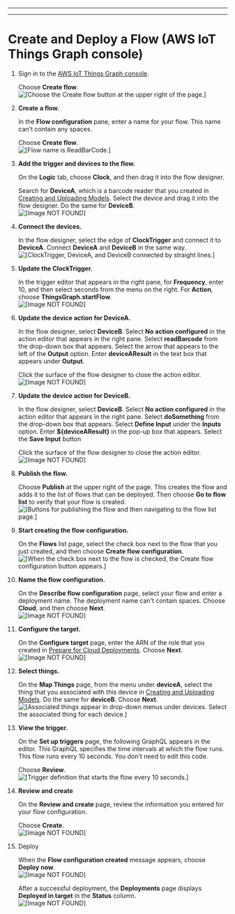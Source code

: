 --------

--------

# Create and Deploy a Flow \(AWS IoT Things Graph console\)<a name="iot-tg-workflows-cloud-console"></a>

1. Sign in to the [AWS IoT Things Graph console](https://console.aws.amazon.com/thingsgraph/home)\.

   Choose **Create flow**\.  
![\[Choose the Create flow button at the upper right of the page.\]](http://docs.aws.amazon.com/thingsgraph/latest/ug/images/TGConsoleCreateFlow.png)

1. **Create a flow\.**

   In the **Flow configuration** pane, enter a name for your flow\. This name can't contain any spaces\.

   Choose **Create flow**\.  
![\[Flow name is ReadBarCode.\]](http://docs.aws.amazon.com/thingsgraph/latest/ug/images/TGCreateFlowExample.png)

1. **Add the trigger and devices to the flow\.**

   On the **Logic** tab, choose **Clock**, and then drag it into the flow designer\. 

   Search for **DeviceA**, which is a barcode reader that you created in [Creating and Uploading Models](iot-tg-models-gs.html)\. Select the device and drag it into the flow designer\. Do the same for **DeviceB**\.  
![\[Image NOT FOUND\]](http://docs.aws.amazon.com/thingsgraph/latest/ug/images/TGFlowConfigExample.png)

1. **Connect the devices\.**

   In the flow designer, select the edge of **ClockTrigger** and connect it to **DeviceA**\. Connect **DeviceA** and **DeviceB** in the same way\.  
![\[ClockTrigger, DeviceA, and DeviceB connected by straight lines.\]](http://docs.aws.amazon.com/thingsgraph/latest/ug/images/TGFlowConfigExample2.png)

1. **Update the **ClockTrigger**\.**

   In the trigger editor that appears in the right pane, for **Frequency**, enter 10, and then select seconds from the menu on the right\. For **Action**, choose **ThingsGraph\.startFlow**\.   
![\[Image NOT FOUND\]](http://docs.aws.amazon.com/thingsgraph/latest/ug/images/TGFlowConfigExample3.png)

1. **Update the device action for **DeviceA**\.**

   In the flow designer, select **DeviceB**\. Select **No action configured** in the action editor that appears in the right pane\. Select **readBarcode** from the drop\-down box that appears\. Select the arrow that appears to the left of the **Output** option\. Enter **deviceAResult** in the text box that appears under **Output**\.

   Click the surface of the flow designer to close the action editor\.  
![\[Image NOT FOUND\]](http://docs.aws.amazon.com/thingsgraph/latest/ug/images/TGDeviceActivityExample.png)

1. **Update the device action for **DeviceB**\.**

   In the flow designer, select **DeviceB**\. Select **No action configured** in the action editor that appears in the right pane\. Select **doSomething** from the drop\-down box that appears\. Select **Define Input** under the **Inputs** option\. Enter **$\{deviceAResult\}** in the pop\-up box that appears\. Select the **Save Input** button

   Click the surface of the flow designer to close the action editor\.  
![\[Image NOT FOUND\]](http://docs.aws.amazon.com/thingsgraph/latest/ug/images/TGDeviceActivityExample2.png)

1. **Publish the flow\.**

   Choose **Publish** at the upper right of the page\. This creates the flow and adds it to the list of flows that can be deployed\. Then choose **Go to flow list** to verify that your flow is created\.  
![\[Buttons for publishing the flow and then navigating to the flow list page.\]](http://docs.aws.amazon.com/thingsgraph/latest/ug/images/TGPublishFlowExample.png)

1. **Start creating the flow configuration\.**

    On the **Flows** list page, select the check box next to the flow that you just created, and then choose **Create flow configuration**\.  
![\[When the check box next to the flow is checked, the Create flow configuration button appears.\]](http://docs.aws.amazon.com/thingsgraph/latest/ug/images/TGCreateDeploymentExample.png)

1. **Name the flow configuration\.**

   On the **Describe flow configuration** page, select your flow and enter a deployment name\. The deployment name can't contain spaces\. Choose **Cloud**, and then choose **Next**\.  
![\[Image NOT FOUND\]](http://docs.aws.amazon.com/thingsgraph/latest/ug/images/TGExampleCreateCloudDeployment.png)

1. **Configure the target\.**

   On the **Configure target** page, enter the ARN of the role that you created in [Prepare for Cloud Deployments](iot-tg-gs-environment-cloud.html)\. Choose **Next**\.  
![\[Image NOT FOUND\]](http://docs.aws.amazon.com/thingsgraph/latest/ug/images/TGExampleCreateCloudDeployment2.png)

1. **Select things\.**

   On the **Map Things** page, from the menu under **deviceA**, select the thing that you associated with this device in [Creating and Uploading Models](iot-tg-models-gs.html)\. Do the same for **deviceB**\. Choose **Next**\.  
![\[Associated things appear in drop-down menus under devices. Select the associated thing for each device.\]](http://docs.aws.amazon.com/thingsgraph/latest/ug/images/TGExampleConfigureDeployment.png)

1. **View the trigger\.**

   On the **Set up triggers** page, the following GraphQL appears in the editor\. This GraphQL specifies the time intervals at which the flow runs\. This flow runs every 10 seconds\. You don't need to edit this code\.

   Choose **Review**\.  
![\[Trigger definition that starts the flow every 10 seconds.\]](http://docs.aws.amazon.com/thingsgraph/latest/ug/images/TGDefineTriggerExample.png)

1. **Review and create**

   On the **Review and create** page, review the information you entered for your flow configuration\.

   Choose **Create**\.  
![\[Image NOT FOUND\]](http://docs.aws.amazon.com/thingsgraph/latest/ug/images/TGBarCodeReviewCreate.png)

1. Deploy

   When the **Flow configuration created** message appears, choose **Deploy now**\.  
![\[Image NOT FOUND\]](http://docs.aws.amazon.com/thingsgraph/latest/ug/images/TGDeploymentCreated.png)

   After a successful deployment, the **Deployments** page displays **Deployed in target** in the **Status** column\.  
![\[Image NOT FOUND\]](http://docs.aws.amazon.com/thingsgraph/latest/ug/images/TGDeploySuccess.png)